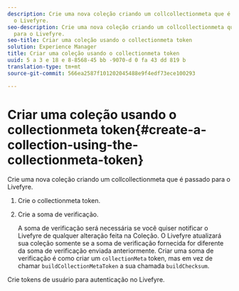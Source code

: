 ```yaml
---
description: Crie uma nova coleção criando um collcollectionmeta que é passado para
  o Livefyre.
seo-description: Crie uma nova coleção criando um collcollectionmeta que é passado
  para o Livefyre.
seo-title: Criar uma coleção usando o collectionmeta token
solution: Experience Manager
title: Criar uma coleção usando o collectionmeta token
uuid: 5 a 3 e 18 e 8-8568-45 bb -9070-d 0 fa 43 dd 819 b
translation-type: tm+mt
source-git-commit: 566ea2587f101202045488e9f4edf73ece100293

---
```



# Criar uma coleção usando o collectionmeta token{#create-a-collection-using-the-collectionmeta-token}

Crie uma nova coleção criando um collcollectionmeta que é passado para o Livefyre.

1. Crie o collectionmeta token.
1. Crie a soma de verificação.

   A soma de verificação será necessária se você quiser notificar o Livefyre de qualquer alteração feita na Coleção. O Livefyre atualizará sua coleção somente se a soma de verificação fornecida for diferente da soma de verificação enviada anteriormente. Criar uma soma de verificação é como criar um `collectionMeta` token, mas em vez de chamar `buildCollectionMetaToken` a sua chamada `buildChecksum`.

Crie tokens de usuário para autenticação no Livefyre.